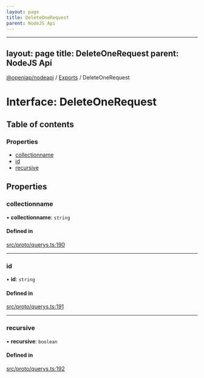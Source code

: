 ```yaml
---
layout: page
title: DeleteOneRequest
parent: NodeJS Api
---
```

---
layout: page
title: DeleteOneRequest
parent: NodeJS Api
---
[@openiap/nodeapi](../README.md) / [Exports](../modules.md) / DeleteOneRequest

# Interface: DeleteOneRequest

## Table of contents

### Properties

- [collectionname](DeleteOneRequest.html#collectionname)
- [id](DeleteOneRequest.html#id)
- [recursive](DeleteOneRequest.html#recursive)

## Properties

### collectionname

• **collectionname**: `string`

#### Defined in

[src/proto/querys.ts:190](https://github.com/openiap/nodeapi/blob/a6b5438/src/proto/querys.ts#L190)

___

### id

• **id**: `string`

#### Defined in

[src/proto/querys.ts:191](https://github.com/openiap/nodeapi/blob/a6b5438/src/proto/querys.ts#L191)

___

### recursive

• **recursive**: `boolean`

#### Defined in

[src/proto/querys.ts:192](https://github.com/openiap/nodeapi/blob/a6b5438/src/proto/querys.ts#L192)
